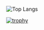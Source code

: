 ![Top Langs](https://github-readme-stats.vercel.app/api/top-langs/?username=x0pwn&layout=compact&theme=dark)

[![trophy](https://github-profile-trophy.vercel.app/?username=x0pwn&theme=onedark)](https://github.com/x0pwn/github-profile-trophy)
